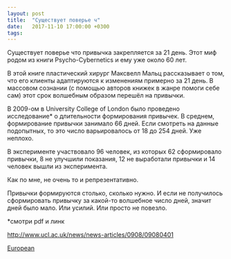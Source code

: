 ```yaml
---
layout: post
title:  "Существует поверье ч"
date:   2017-11-10 17:00:00 +0300
tags:   
---
```


Существует поверье что привычка закрепляется за 21 день. Этот миф родом из книги Psycho-Cybernetics и ему уже около 60 лет. 

В этой книге пластический хирург Максвелл Мальц рассказывает о том, что его клиенты адаптируются к изменениям примерно за 21 день. В массовом сознании (с помощью авторов книжек в жанре помоги себе сам) этот срок волшебным образом перешёл на привычки. 

<!--excerpt-->

В 2009-ом в University College of London было проведено исследование* о длительности формирования привычек. В среднем, формирование привычки занимало 66 дней. Если смотреть на данные подопытных, то это число варьировалось от 18 до 254 дней. Уже неплохо.

В эксперименте участвовало 96 человек, из которых 62 сформировало привычки, 8 не улучшили показания, 12 не выработали привычки и 14 человек вышли из эксперимента. 

Как по мне, не очень то и репрезентативно. 

Привычки формируются столько, сколько нужно. И если не получилось сформировать привычку за какой-то волшебное число дней, значит дней было мало. Или усилий. Или просто не повезло. 

*смотри pdf и линк 

http://www.ucl.ac.uk/news/news-articles/0908/09080401

[European](https://vk.com/doc5540006_453336107)
